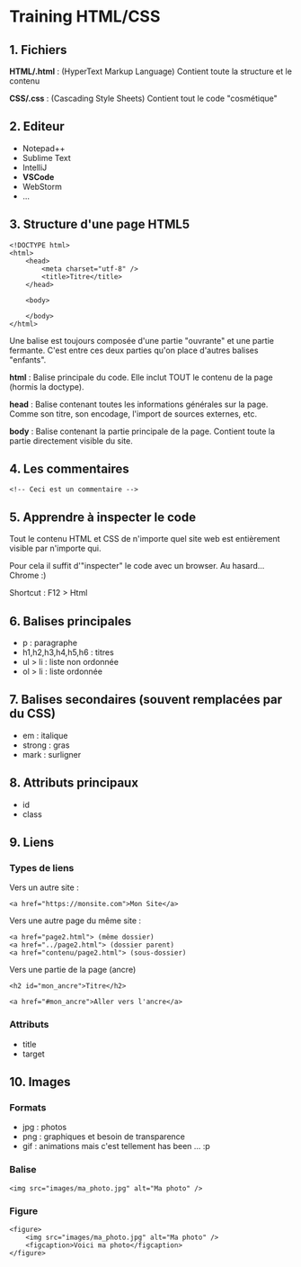 # Training HTML/CSS

## 1. Fichiers

**HTML/.html** : (HyperText Markup Language) Contient toute la structure et le contenu

**CSS/.css** : (Cascading Style Sheets) Contient tout le code "cosmétique"


## 2. Editeur

* Notepad++
* Sublime Text
* IntelliJ
* **VSCode**
* WebStorm
* ...


## 3. Structure d'une page HTML5

    <!DOCTYPE html>
    <html>
        <head>
            <meta charset="utf-8" />
            <title>Titre</title>
        </head>

        <body>
        
        </body>
    </html>

Une balise est toujours composée d'une partie "ouvrante" et une partie fermante. C'est entre ces deux parties qu'on place d'autres balises "enfants".

**html** : Balise principale du code. Elle inclut TOUT le contenu de la page (hormis la doctype).

**head** : Balise contenant toutes les informations générales sur la page. Comme son titre, son encodage, l'import de sources externes, etc.

**body** : Balise contenant la partie principale de la page. Contient toute la partie directement visible du site.


## 4. Les commentaires
    <!-- Ceci est un commentaire -->


## 5. Apprendre à inspecter le code

Tout le contenu HTML et CSS de n'importe quel site web est entièrement visible par n'importe qui. 

Pour cela il suffit d'"inspecter" le code avec un browser. Au hasard... Chrome :) 

Shortcut : F12 > Html


## 6. Balises principales

* p : paragraphe
* h1,h2,h3,h4,h5,h6 : titres
* ul > li : liste non ordonnée
* ol > li : liste ordonnée


## 7. Balises secondaires (souvent remplacées par du CSS)
* em : italique
* strong : gras
* mark : surligner


## 8. Attributs principaux

* id
* class


## 9. Liens

### Types de liens

Vers un autre site :

    <a href="https://monsite.com">Mon Site</a>

Vers une autre page du même site : 

    <a href="page2.html"> (même dossier)
    <a href="../page2.html"> (dossier parent)
    <a href="contenu/page2.html"> (sous-dossier)

Vers une partie de la page (ancre)

    <h2 id="mon_ancre">Titre</h2>

    <a href="#mon_ancre">Aller vers l'ancre</a>

### Attributs

* title 
* target 


## 10. Images

### Formats

* jpg : photos
* png : graphiques et besoin de transparence
* gif : animations mais c'est tellement has been ... :p


### Balise

    <img src="images/ma_photo.jpg" alt="Ma photo" />


### Figure

    <figure>
        <img src="images/ma_photo.jpg" alt="Ma photo" />
        <figcaption>Voici ma photo</figcaption>
    </figure>